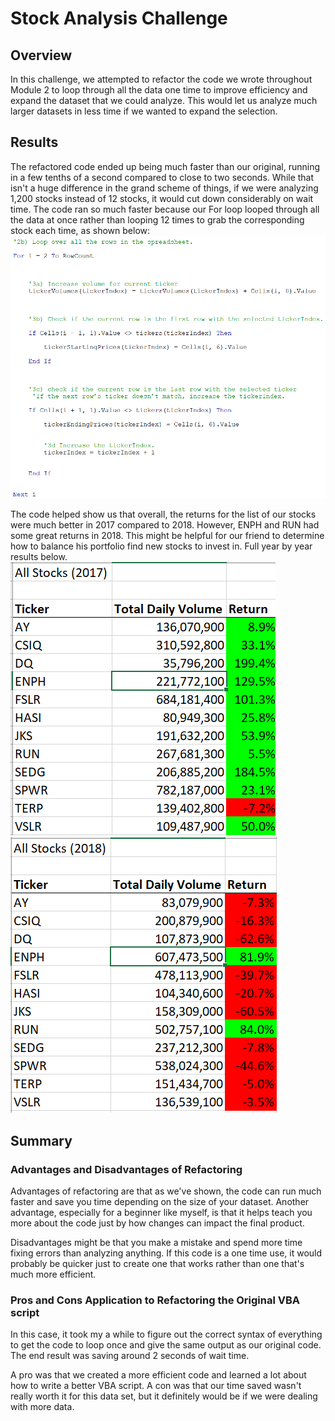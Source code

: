 # Stock Analysis Challenge

## Overview
In this challenge, we attempted to refactor the code we wrote throughout Module 2 to loop through all the data one time to improve efficiency and expand the dataset that we could analyze.
This would let us analyze much larger datasets in less time if we wanted to expand the selection.

## Results
The refactored code ended up being much faster than our original, running in a few tenths of a second compared to close to two seconds. While that isn't a huge difference in the grand scheme of things, if we were analyzing 1,200 stocks instead of 12 stocks, it would cut down considerably on wait time.
The code ran so much faster because our For loop looped through all the data at once rather than looping 12 times to grab the corresponding stock each time, as shown below:
![/Resources/If_Then_Code.PNG](https://github.com/jfinn57/stock-analysis/blob/main/Resources/If_Then_Code.PNG)

The code helped show us that overall, the returns for the list of our stocks were much better in 2017 compared to 2018. However, ENPH and RUN had some great returns in 2018. This might be helpful for our friend to determine how to balance his portfolio find new stocks to invest in. Full year by year results below.
![[2017 return]/Resources/VBA_Challenge_2017.PNG](https://github.com/jfinn57/stock-analysis/blob/main/Resources/VBA_Challenge_2017.PNG)
![[2018 return]/Resources/VBA_Challenge_2018.PNG](https://github.com/jfinn57/stock-analysis/blob/main/Resources/VBA_Challenge_2018.PNG)

## Summary

### Advantages and Disadvantages of Refactoring

Advantages of refactoring are that as we've shown, the code can run much faster and save you time depending on the size of your dataset. Another advantage, especially for a beginner like myself, is that it helps teach you more about the code just by how changes can impact the final product.

Disadvantages might be that you make a mistake and spend more time fixing errors than analyzing anything. If this code is a one time use, it would probably be quicker just to create one that works rather than one that's much more efficient.

### Pros and Cons Application to Refactoring the Original VBA script

In this case, it took my a while to figure out the correct syntax of everything to get the code to loop once and give the same output as our original code. The end result was saving around 2 seconds of wait time.

A pro was that we created a more efficient code and learned a lot about how to write a better VBA script. A con was that our time saved wasn't really worth it for this data set, but it definitely would be if we were dealing with more data.

